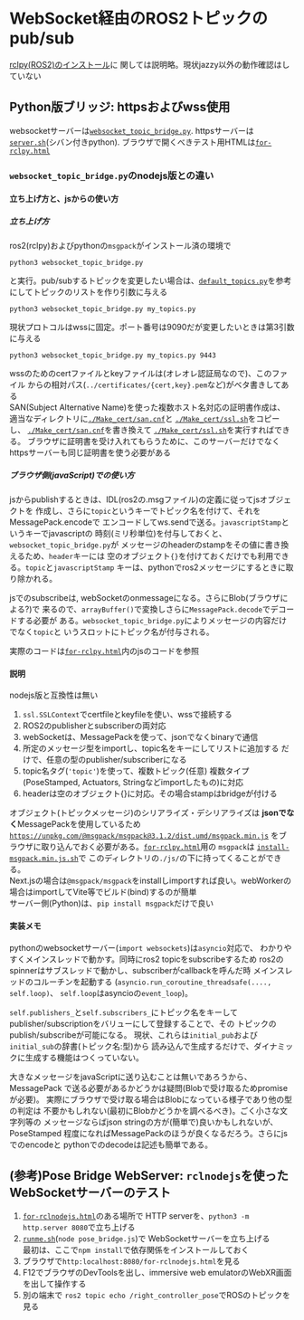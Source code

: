# WebSocket経由のROS2トピックのpub/sub
[rclpy(ROS2)のインストール](https://docs.ros.org/en/jazzy/Installation.html)に
関しては説明略。現状jazzy以外の動作確認はしていない

## Python版ブリッジ: httpsおよびwss使用
websocketサーバーは[`websocket_topic_bridge.py`](
websocket_topic_bridge.py). 
httpsサーバーは[`server.sh`](server.sh)(シバン付きpython).
ブラウザで開くべきテスト用HTMLは[`for-rclpy.html`](for-rclpy.html)

### `websocket_topic_bridge.py`のnodejs版との違い

#### 立ち上げ方と、jsからの使い方
##### 立ち上げ方
ros2(rclpy)およびpythonの`msgpack`がインストール済の環境で
```
python3 websocket_topic_bridge.py
```
と実行。pub/subするトピックを変更したい場合は、[`default_topics.py`](
default_topics.py)を参考にしてトピックのリストを作り引数に与える
```
python3 websocket_topic_bridge.py my_topics.py
```
現状プロトコルはwssに固定。ポート番号は9090だが変更したいときは第3引数に与える
```
python3 websocket_topic_bridge.py my_topics.py 9443
```
wssのためのcertファイルとkeyファイルは(オレオレ認証局なので)、このファイル
からの相対パス(`../certificates/{cert,key}.pem`など)がベタ書きしてある  
SAN(Subject Alternative Name)を使った複数ホスト名対応の証明書作成は、
適当なディレクトリに[`./Make_cert/san.cnf`](Make_cert/san.cnf)と
[`./Make_cert/ssl.sh`](Make_cert/ssl.sh)をコピーし、
[`./Make_cert/san.cnf`](Make_cert/san.cnf)を書き換えて
[`./Make_cert/ssl.sh`](Make_cert/ssl.sh)を実行すればできる。
ブラウザに証明書を受け入れてもらうために、このサーバーだけでなく
httpsサーバーも同じ証明書を使う必要がある

##### ブラウザ側(javaScript)での使い方
jsからpublishするときは、IDL(ros2の.msgファイル)の定義に従ってjsオブジェクトを
作成し、さらに`topic`というキーでトピック名を付けて、それをMessagePack.encodeで
エンコードしてws.sendで送る。`javascriptStamp`というキーでjavascriptの
時刻(ミリ秒単位)を付与しておくと、`websocket_topic_bridge.py`が
メッセージのheaderのstampをその値に書き換えるため、`header`キーには
空のオブジェクト`{}`を付けておくだけでも利用できる。`topic`と`javascriptStamp`
キーは、pythonでros2メッセージにするときに取り除かれる。

jsでのsubscribeは, webSocketのonmessageになる。さらにBlob(ブラウザによる?)で
来るので、`arrayBuffer()`で変換しさらに`MessagePack.decode`でデコードする必要が
ある。`websocket_topic_bridge.py`によりメッセージの内容だけでなく`topic`と
いうスロットにトピック名が付与される。

実際のコードは[`for-rclpy.html`](for-rclpy.html)内のjsのコードを参照


#### 説明
nodejs版と互換性は無い
1. `ssl.SSLContext`でcertfileとkeyfileを使い、wssで接続する
2. ROS2のpublisherとsubscriberの両対応
3. webSocketは、MessagePackを使って、jsonでなくbinaryで通信
4. 所定のメッセージ型をimportし、topic名をキーにしてリストに追加する
   だけで、任意の型のpublisher/subscriberになる
5. topic名タグ(`'topic'`)を使って、複数トピック(任意)
   複数タイプ(PoseStamped, Actuators, Stringなどimportしたもの)に対応
6. headerは空のオブジェクト{}に対応。その場合stampはbridgeが付ける

オブジェクト(トピックメッセージ)のシリアライズ・デシリアライズは
**jsonでなく**MessagePackを使用しているため
[`https://unpkg.com/@msgpack/msgpack@3.1.2/dist.umd/msgpack.min.js`](
https://unpkg.com/@msgpack/msgpack@3.1.2/dist.umd/msgpack.min.js)
をブラウザに取り込んでおく必要がある。[`for-rclpy.html`](for-rclpy.html)用の
`msgpack`は
[`install-msgpack.min.js.sh`](./install-msgpack.min.js.sh)で
このディレクトリの`./js/`の下に持ってくることができる。  
Next.jsの場合は`@msgpack/msgpack`をinstallしimportすれば良い。webWorkerの
場合はimportしてVite等でビルド(bind)するのが簡単  
サーバー側(Python)は、`pip install msgpack`だけで良い

#### 実装メモ
pythonのwebsocketサーバー(`import websockets`)は`asyncio`対応で、
わかりやすくメインスレッドで動かす。同時にros2 topicをsubscribeするため
ros2のspinnerはサブスレッドで動かし、subscriberがcallbackを呼んだ時
メインスレッドのコルーチンを起動する
(`asyncio.run_coroutine_threadsafe(...., self.loop)`、
`self.loop`はasyncioの`event_loop`)。

`self.publishers_`と`self.subscribers_`にトピック名をキーして
publisher/subscriptionをバリューにして登録することで、その
トピックのpublish/subscribeが可能になる。
現状、これらは`initial_pub`および`initial_sub`の辞書(トピック名:型)から
読み込んで生成するだけで、ダイナミックに生成する機能はつくっていない。

大きなメッセージをjavaScriptに送り込むことは無いであろうから、MessagePack
で送る必要があるかどうかは疑問(Blobで受け取るためpromiseが必要)。
実際にブラウザで受け取る場合はBlobになっている様子であり他の型の判定は
不要かもしれない(最初にBlobかどうかを調べるべき)。ごく小さな文字列等の
メッセージならばjson stringの方が(簡単で)良いかもしれないが、PoseStamped
程度になればMessagePackのほうが良くなるだろう。さらにjsでのencodeと
pythonでのdecodeは記述も簡単である。

## (参考)Pose Bridge WebServer: `rclnodejs`を使ったWebSocketサーバーのテスト

1. [`for-rclnodejs.html`](./for-rclnodejs.html)のある場所で
   HTTP serverを、`python3 -m http.server 8080`で立ち上げる
2. [`runme.sh`](./runme.sh)(`node pose_bridge.js`)で
   WebSocketサーバーを立ち上げる  
   最初は、ここで`npm install`で依存関係をインストールしておく
3. ブラウザで`http:localhost:8080/for-rclnodejs.html`を見る
4. F12でブラウザのDevToolsを出し、immersive web emulatorのWebXR画面を出して操作する
5. 別の端末で `ros2 topic echo /right_controller_pose`でROSのトピックを見る
